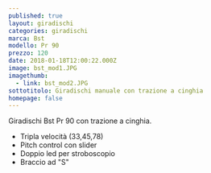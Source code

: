 ```yaml
---
published: true
layout: giradischi
categories: giradischi
marca: Bst
modello: Pr 90
prezzo: 120
date: 2018-01-18T12:00:22.000Z
image: bst_mod1.JPG
imagethumb:
  - link: bst_mod2.JPG
sottotitolo: Giradischi manuale con trazione a cinghia
homepage: false
---
```

Giradischi Bst Pr 90 con trazione a cinghia.

- Tripla velocità (33,45,78)
- Pitch control con slider
- Doppio led per stroboscopio
- Braccio ad "S"

